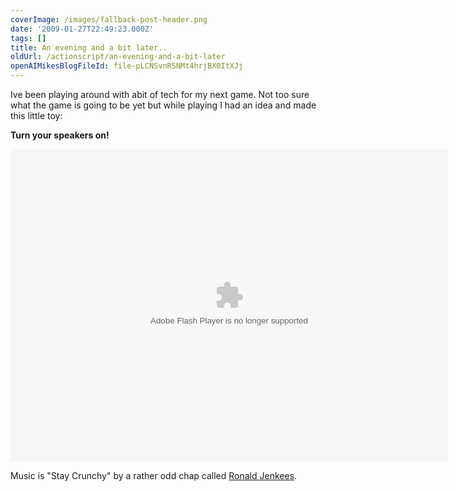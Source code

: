```yaml
---
coverImage: /images/fallback-post-header.png
date: '2009-01-27T22:49:23.000Z'
tags: []
title: An evening and a bit later..
oldUrl: /actionscript/an-evening-and-a-bit-later
openAIMikesBlogFileId: file-pLCNSvnRSNMt4hrjBX0ItXJj
---
```


Ive been playing around with abit of tech for my next game. Not too sure what the game is going to be yet but while playing I had an idea and made this little toy:

**Turn your speakers on!**

[](https:///flash/audioeq/AudioEq.swf)<object width="700" height="500" data="/flash/audioeq/AudioEq.swf" type="application/x-shockwave-flash"><param name="src" value="/flash/audioeq/AudioEq.swf" /><param name="bgcolor" value="#ffffff" /></object>

Music is "Stay Crunchy" by a rather odd chap called [Ronald Jenkees](https://www.ronaldjenkees.com/).
